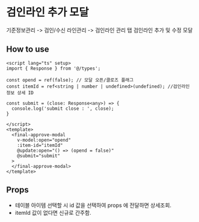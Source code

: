 # 검인라인 추가 모달
기준정보관리 -> 검인/수신 라인관리 -> 검인라인 관리 탭
검인라인 추가 및 수정 모달

## How to use
```vue
<script lang="ts" setup>
import { Response } from '@/types';

const opend = ref(false); // 모달 오픈/클로즈 플래그
const itemId = ref<string | number | undefined>(undefined); //검인라인 정보 상세 ID

const submit = (close: Response<any>) => {
  console.log('submit close : ', close);
}

</script>
<template>
  <final-approve-modal
    v-model:open="opend"
    :item-id="itemId"
    @update:open="() => (opend = false)"
    @submit="submit"
  >
  </final-approve-modal>
</template>
```

## Props
 - 테이블 아이템 선택할 시 id 값을 선택하여 props 에 전달하면 상세조회.
 - itemId 값이 없다면 신규로 간주함.
